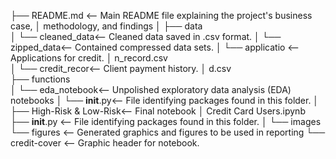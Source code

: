├── README.md <-- Main README file explaining the project's business case,
│                                methodology, and findings
│
├── data             
│   └── cleaned_data<-- Cleaned data saved in .csv format.
│   └── zipped_data<-- Contained compressed data sets.
│   └── applicatio <-- Applications for credit.
│       n_record.csv  
│   └── credit_recor<-- Client payment history.
│       d.csv  
├── functions            
│   └── eda_notebook<-- Unpolished exploratory data analysis (EDA) notebooks
│   └── __init__.py<-- File identifying packages found in this folder.
│
├── High-Risk & Low-Risk<-- Final notebook
│   Credit Card Users.ipynb
├── __init__.py <-- File identifying packages found in this folder.
│
└── images            
    └── figures <-- Generated graphics and figures to be used in reporting
    └── credit-cover <-- Graphic header for notebook.